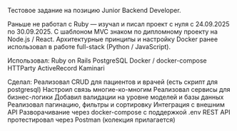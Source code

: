 Тестовое задание на позицию Junior Backend Developer.

Раньше не работал с Ruby — изучал и писал проект с нуля с 24.09.2025 по 30.09.2025.
С шаблоном MVC знаком по дипломному проекту на Node.js / React.
Архитектурные принципы и настройку Docker ранее использовал в работе full-stack (Python / JavaScript).

Использовал:
Ruby on Rails
PostgreSQL
Docker / docker-compose
HTTParty ActiveRecord Kaminari

Сделал:
Реализовал CRUD для пациентов и врачей (есть скрипт для postgresql)
Настроил связь многие-ко-многим
Реализовал сервисы для бизнес-логики
Добавил валидации на уровне моделей и базы данных
Реализовал пагинацию, фильтры и сортировку
Интеграция с внешним API
Разворачивание через docker-compose c поддержкой .env
REST API протестировал через Postman (колекция прилагается)
